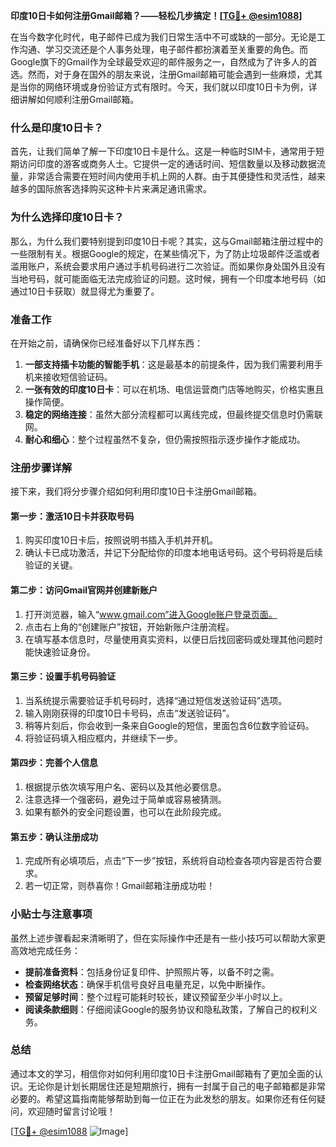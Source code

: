**印度10日卡如何注册Gmail邮箱？——轻松几步搞定！[[TG💪+ @esim1088](https://t.me/s/esim1088)]**

在当今数字化时代，电子邮件已成为我们日常生活中不可或缺的一部分。无论是工作沟通、学习交流还是个人事务处理，电子邮件都扮演着至关重要的角色。而Google旗下的Gmail作为全球最受欢迎的邮件服务之一，自然成为了许多人的首选。然而，对于身在国外的朋友来说，注册Gmail邮箱可能会遇到一些麻烦，尤其是当你的网络环境或身份验证方式有限时。今天，我们就以印度10日卡为例，详细讲解如何顺利注册Gmail邮箱。

### 什么是印度10日卡？

首先，让我们简单了解一下印度10日卡是什么。这是一种临时SIM卡，通常用于短期访问印度的游客或商务人士。它提供一定的通话时间、短信数量以及移动数据流量，非常适合需要在短时间内使用手机上网的人群。由于其便捷性和灵活性，越来越多的国际旅客选择购买这种卡片来满足通讯需求。

### 为什么选择印度10日卡？

那么，为什么我们要特别提到印度10日卡呢？其实，这与Gmail邮箱注册过程中的一些限制有关。根据Google的规定，在某些情况下，为了防止垃圾邮件泛滥或者滥用账户，系统会要求用户通过手机号码进行二次验证。而如果你身处国外且没有当地号码，就可能面临无法完成验证的问题。这时候，拥有一个印度本地号码（如通过10日卡获取）就显得尤为重要了。

### 准备工作

在开始之前，请确保你已经准备好以下几样东西：

1. **一部支持插卡功能的智能手机**：这是最基本的前提条件，因为我们需要利用手机来接收短信验证码。
2. **一张有效的印度10日卡**：可以在机场、电信运营商门店等地购买，价格实惠且操作简便。
3. **稳定的网络连接**：虽然大部分流程都可以离线完成，但最终提交信息时仍需联网。
4. **耐心和细心**：整个过程虽然不复杂，但仍需按照指示逐步操作才能成功。

### 注册步骤详解

接下来，我们将分步骤介绍如何利用印度10日卡注册Gmail邮箱。

#### 第一步：激活10日卡并获取号码

1. 购买印度10日卡后，按照说明书插入手机并开机。
2. 确认卡已成功激活，并记下分配给你的印度本地电话号码。这个号码将是后续验证的关键。

#### 第二步：访问Gmail官网并创建新账户

1. 打开浏览器，输入“www.gmail.com”进入Google账户登录页面。
2. 点击右上角的“创建账户”按钮，开始新账户注册流程。
3. 在填写基本信息时，尽量使用真实资料，以便日后找回密码或处理其他问题时能快速验证身份。

#### 第三步：设置手机号码验证

1. 当系统提示需要验证手机号码时，选择“通过短信发送验证码”选项。
2. 输入刚刚获得的印度10日卡号码，点击“发送验证码”。
3. 稍等片刻后，你会收到一条来自Google的短信，里面包含6位数字验证码。
4. 将验证码填入相应框内，并继续下一步。

#### 第四步：完善个人信息

1. 根据提示依次填写用户名、密码以及其他必要信息。
2. 注意选择一个强密码，避免过于简单或容易被猜测。
3. 如果有额外的安全问题设置，也可以在此阶段完成。

#### 第五步：确认注册成功

1. 完成所有必填项后，点击“下一步”按钮，系统将自动检查各项内容是否符合要求。
2. 若一切正常，则恭喜你！Gmail邮箱注册成功啦！

### 小贴士与注意事项

虽然上述步骤看起来清晰明了，但在实际操作中还是有一些小技巧可以帮助大家更高效地完成任务：

- **提前准备资料**：包括身份证复印件、护照照片等，以备不时之需。
- **检查网络状态**：确保手机信号良好且电量充足，以免中断操作。
- **预留足够时间**：整个过程可能耗时较长，建议预留至少半小时以上。
- **阅读条款细则**：仔细阅读Google的服务协议和隐私政策，了解自己的权利义务。

### 总结

通过本文的学习，相信你对如何利用印度10日卡注册Gmail邮箱有了更加全面的认识。无论你是计划长期居住还是短期旅行，拥有一封属于自己的电子邮箱都是非常必要的。希望这篇指南能够帮助到每一位正在为此发愁的朋友。如果你还有任何疑问，欢迎随时留言讨论哦！

[[TG💪+ @esim1088](https://t.me/s/esim1088) ![Image](https://i.postimg.cc/4NQfJmqS/Snipaste-2025-05-13-00-14-12.png)]